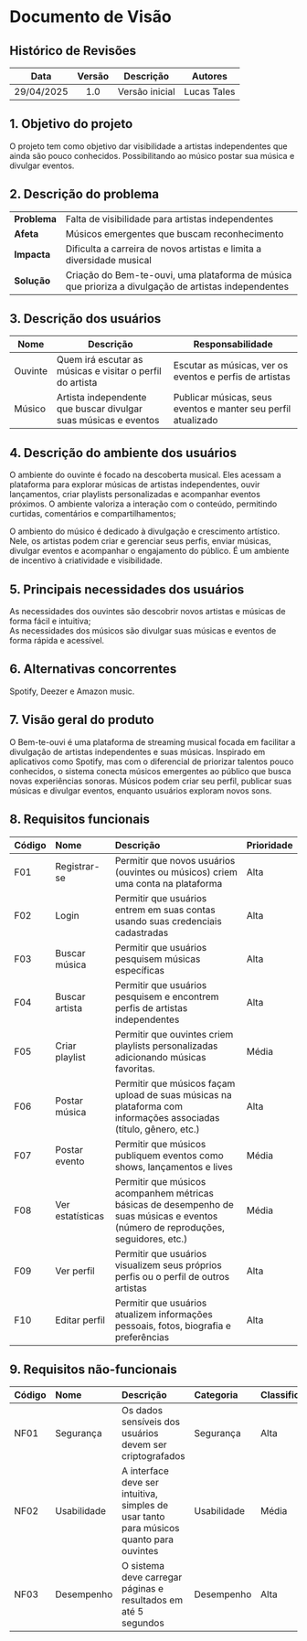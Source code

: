 # Documento de Visão

## Histórico de Revisões

| Data                |  Versão             |          Descrição  |  Autores            |
| :-----------------: | :-----------------: | :-----------------: | :-----------------: |
| 29/04/2025 | 1.0 | Versão inicial | Lucas Tales|



## 1. Objetivo do projeto

O projeto tem como objetivo dar visibilidade a artistas independentes que ainda são pouco conhecidos. Possibilitando ao músico postar sua música e divulgar eventos.

## 2. Descrição do problema

|     |     |
| --- | --- |
| **Problema**            | Falta de visibilidade para artistas independentes |
| **Afeta**               | Músicos emergentes que buscam reconhecimento |  
| **Impacta**             | Dificulta a carreira de novos artistas e limita a diversidade musical |
| **Solução**             | Criação do Bem-te-ouvi, uma plataforma de música que prioriza a divulgação de artistas independentes | 

## 3. Descrição dos usuários 

| Nome                |  Descrição          |   Responsabilidade  |
| ----------------- | ----------------- | ----------------- |
| Ouvinte   | Quem irá escutar as músicas e visitar o perfil do artista   | Escutar as músicas, ver os eventos e perfis de artistas   |
| Músico | Artista independente que buscar divulgar suas músicas e eventos | Publicar músicas, seus eventos e manter seu perfil atualizado |

## 4. Descrição do ambiente dos usuários

O ambiente do ouvinte é focado na descoberta musical. Eles acessam a plataforma para explorar músicas de artistas independentes, ouvir lançamentos, criar playlists personalizadas e acompanhar eventos próximos. O ambiente valoriza a interação com o conteúdo, permitindo curtidas, comentários e compartilhamentos;

O ambiento do músico é dedicado à divulgação e crescimento artístico. Nele, os artistas podem criar e gerenciar seus perfis, enviar músicas, divulgar eventos e acompanhar o engajamento do público. É um ambiente de incentivo à criatividade e visibilidade. 

## 5. Principais necessidades dos usuários

As necessidades dos ouvintes são descobrir novos artistas e músicas de forma fácil e intuitiva;<br>
As necessidades dos músicos são divulgar suas músicas e eventos de forma rápida e acessível. 

## 6. Alternativas concorrentes

Spotify, Deezer e Amazon music.

## 7. Visão geral do produto

O Bem-te-ouvi é uma plataforma de streaming musical focada em facilitar a divulgação de artistas independentes e suas músicas. Inspirado em aplicativos como Spotify, mas com o diferencial de priorizar talentos pouco conhecidos, o sistema conecta músicos emergentes ao público que busca novas experiências sonoras.
Músicos podem criar seu perfil, publicar suas músicas e divulgar eventos, enquanto usuários exploram novos sons.

## 8. Requisitos funcionais

| Código              |  Nome               |          Descrição  |  Prioridade         |
| :----------------- | :----------------- | :----------------- | :----------------- |
| F01 | Registrar-se | Permitir que novos usuários (ouvintes ou músicos) criem uma conta na plataforma | Alta |
| F02 | Login | Permitir que usuários entrem em suas contas usando suas credenciais cadastradas | Alta |
| F03 | Buscar música | Permitir que usuários pesquisem músicas específicas | Alta |
| F04 | Buscar artista | Permitir que usuários pesquisem e encontrem perfis de artistas independentes | Alta |
| F05 | Criar playlist | Permitir que ouvintes criem playlists personalizadas adicionando músicas favoritas. | Média |
| F06 | Postar música | Permitir que músicos façam upload de suas músicas na plataforma com informações associadas (título, gênero, etc.) | Alta |
| F07 | Postar evento | Permitir que músicos publiquem eventos como shows, lançamentos e lives | Média |
| F08 | Ver estatísticas | Permitir que músicos acompanhem métricas básicas de desempenho de suas músicas e eventos (número de reproduções, seguidores, etc.) | Média |
| F09 | Ver perfil | Permitir que usuários visualizem seus próprios perfis ou o perfil de outros artistas | Alta |
| F10 | Editar perfil | Permitir que usuários atualizem informações pessoais, fotos, biografia e preferências | Alta |

## 9. Requisitos não-funcionais

| Código              |  Nome               |          Descrição  |  Categoria          |  Classificação      |
| :----------------- | :----------------- | :----------------- | :----------------- | :----------------- |
| NF01 | Segurança | Os dados sensíveis dos usuários devem ser criptografados | Segurança | Alta |
| NF02 | Usabilidade | A interface deve ser intuitiva, simples de usar tanto para músicos quanto para ouvintes | Usabilidade | Média |
| NF03 | Desempenho | O sistema deve carregar páginas e resultados em até 5 segundos | Desempenho | Alta |  
